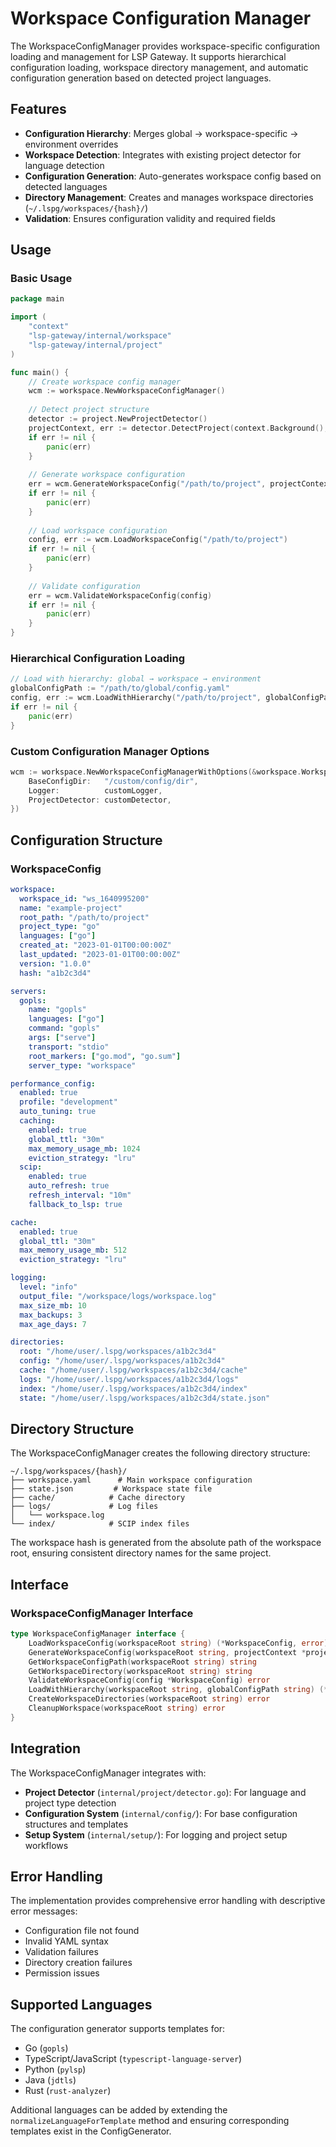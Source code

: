 # Workspace Configuration Manager

The WorkspaceConfigManager provides workspace-specific configuration loading and management for LSP Gateway. It supports hierarchical configuration loading, workspace directory management, and automatic configuration generation based on detected project languages.

## Features

- **Configuration Hierarchy**: Merges global → workspace-specific → environment overrides
- **Workspace Detection**: Integrates with existing project detector for language detection  
- **Configuration Generation**: Auto-generates workspace config based on detected languages
- **Directory Management**: Creates and manages workspace directories (`~/.lspg/workspaces/{hash}/`)
- **Validation**: Ensures configuration validity and required fields

## Usage

### Basic Usage

```go
package main

import (
    "context"
    "lsp-gateway/internal/workspace"
    "lsp-gateway/internal/project"
)

func main() {
    // Create workspace config manager
    wcm := workspace.NewWorkspaceConfigManager()
    
    // Detect project structure
    detector := project.NewProjectDetector()
    projectContext, err := detector.DetectProject(context.Background(), "/path/to/project")
    if err != nil {
        panic(err)
    }
    
    // Generate workspace configuration
    err = wcm.GenerateWorkspaceConfig("/path/to/project", projectContext)
    if err != nil {
        panic(err)
    }
    
    // Load workspace configuration
    config, err := wcm.LoadWorkspaceConfig("/path/to/project")
    if err != nil {
        panic(err)
    }
    
    // Validate configuration
    err = wcm.ValidateWorkspaceConfig(config)
    if err != nil {
        panic(err)
    }
}
```

### Hierarchical Configuration Loading

```go
// Load with hierarchy: global → workspace → environment
globalConfigPath := "/path/to/global/config.yaml"
config, err := wcm.LoadWithHierarchy("/path/to/project", globalConfigPath)
if err != nil {
    panic(err)
}
```

### Custom Configuration Manager Options

```go
wcm := workspace.NewWorkspaceConfigManagerWithOptions(&workspace.WorkspaceConfigManagerOptions{
    BaseConfigDir:   "/custom/config/dir",
    Logger:          customLogger,
    ProjectDetector: customDetector,
})
```

## Configuration Structure

### WorkspaceConfig

```yaml
workspace:
  workspace_id: "ws_1640995200"  
  name: "example-project"
  root_path: "/path/to/project"
  project_type: "go"
  languages: ["go"]
  created_at: "2023-01-01T00:00:00Z"
  last_updated: "2023-01-01T00:00:00Z"
  version: "1.0.0"
  hash: "a1b2c3d4"

servers:
  gopls:
    name: "gopls"
    languages: ["go"]
    command: "gopls"
    args: ["serve"]
    transport: "stdio"
    root_markers: ["go.mod", "go.sum"]
    server_type: "workspace"

performance_config:
  enabled: true
  profile: "development"
  auto_tuning: true
  caching:
    enabled: true
    global_ttl: "30m"
    max_memory_usage_mb: 1024
    eviction_strategy: "lru"
  scip:
    enabled: true
    auto_refresh: true
    refresh_interval: "10m"
    fallback_to_lsp: true

cache:
  enabled: true
  global_ttl: "30m"
  max_memory_usage_mb: 512
  eviction_strategy: "lru"

logging:
  level: "info"
  output_file: "/workspace/logs/workspace.log"
  max_size_mb: 10
  max_backups: 3
  max_age_days: 7

directories:
  root: "/home/user/.lspg/workspaces/a1b2c3d4"
  config: "/home/user/.lspg/workspaces/a1b2c3d4"
  cache: "/home/user/.lspg/workspaces/a1b2c3d4/cache"
  logs: "/home/user/.lspg/workspaces/a1b2c3d4/logs"
  index: "/home/user/.lspg/workspaces/a1b2c3d4/index"
  state: "/home/user/.lspg/workspaces/a1b2c3d4/state.json"
```

## Directory Structure

The WorkspaceConfigManager creates the following directory structure:

```
~/.lspg/workspaces/{hash}/
├── workspace.yaml      # Main workspace configuration
├── state.json         # Workspace state file
├── cache/            # Cache directory
├── logs/             # Log files
│   └── workspace.log
└── index/            # SCIP index files
```

The workspace hash is generated from the absolute path of the workspace root, ensuring consistent directory names for the same project.

## Interface

### WorkspaceConfigManager Interface

```go
type WorkspaceConfigManager interface {
    LoadWorkspaceConfig(workspaceRoot string) (*WorkspaceConfig, error)
    GenerateWorkspaceConfig(workspaceRoot string, projectContext *project.ProjectContext) error
    GetWorkspaceConfigPath(workspaceRoot string) string
    GetWorkspaceDirectory(workspaceRoot string) string
    ValidateWorkspaceConfig(config *WorkspaceConfig) error
    LoadWithHierarchy(workspaceRoot string, globalConfigPath string) (*WorkspaceConfig, error)
    CreateWorkspaceDirectories(workspaceRoot string) error
    CleanupWorkspace(workspaceRoot string) error
}
```

## Integration

The WorkspaceConfigManager integrates with:

- **Project Detector** (`internal/project/detector.go`): For language and project type detection
- **Configuration System** (`internal/config/`): For base configuration structures and templates
- **Setup System** (`internal/setup/`): For logging and project setup workflows

## Error Handling

The implementation provides comprehensive error handling with descriptive error messages:

- Configuration file not found
- Invalid YAML syntax
- Validation failures
- Directory creation failures  
- Permission issues

## Supported Languages

The configuration generator supports templates for:

- Go (`gopls`)
- TypeScript/JavaScript (`typescript-language-server`)
- Python (`pylsp`)
- Java (`jdtls`)
- Rust (`rust-analyzer`)

Additional languages can be added by extending the `normalizeLanguageForTemplate` method and ensuring corresponding templates exist in the ConfigGenerator.